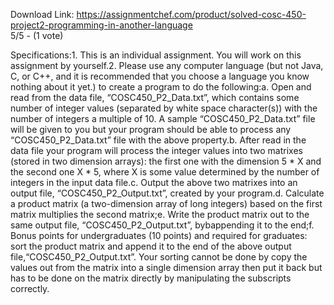 Download Link: https://assignmentchef.com/product/solved-cosc-450-project2-programming-in-another-language
<br>
5/5 - (1 vote)

Specifications:1. This is an individual assignment. You will work on this assignment by yourself.2. Please use any computer language (but not Java, C, or C++, and it is recommended that you choose a language you know nothing about it yet.) to create a program to do the following:a. Open and read from the data file, “COSC450_P2_Data.txt”, which contains some number of integer values (separated by white space character(s)) with the number of integers a multiple of 10. A sample “COSC450_P2_Data.txt” file will be given to you but your program should be able to process any “COSC450_P2_Data.txt” file with the above property.b. After read in the data file your program will process the integer values into two matrixes (stored in two dimension arrays): the first one with the dimension 5 * X and the second one X * 5, where X is some value determined by the number of integers in the input data file.c. Output the above two matrixes into an output file, “COSC450_P2_Output.txt”, created by your program.d. Calculate a product matrix (a two-dimension array of long integers) based on the first matrix multiplies the second matrix;e. Write the product matrix out to the same output file, “COSC450_P2_Output.txt”, bybappending it to the end;f. Bonus points for undergraduates (10 points) and required for graduates: sort the product matrix and append it to the end of the above output file,“COSC450_P2_Output.txt”. Your sorting cannot be done by copy the values out from the matrix into a single dimension array then put it back but has to be done on the matrix directly by manipulating the subscripts correctly.